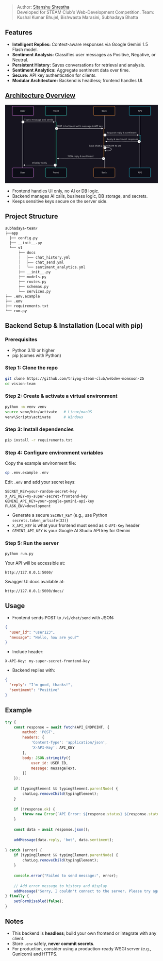 > Author: [Sitanshu Shrestha](https://github.com/itssitanshu)  
> Developed for STEAM Club's Web-Development Competition. Team: Kushal Kumar Bhujel, Bishwasta Marasini, Subhadaya Bhatta 	    
>   

## Features

* **Intelligent Replies:** Context-aware responses via Google Gemini 1.5 Flash model.
* **Sentiment Analysis:** Classifies user messages as Positive, Negative, or Neutral.
* **Persistent History:** Saves conversations for retrieval and analysis.
* **Sentiment Analytics:** Aggregate sentiment data over time.
* **Secure:** API key authentication for clients.
* **Modular Architecture:** Backend is headless; frontend handles UI.

## [Architecture Overview](https://www.mermaidchart.com/app/projects/0591ab66-2cfb-4625-a588-286eaf9e46ed/diagrams/8fe576e4-af37-475a-be17-b5a169e503ec/version/v0.1/edit)

[![](arch.png)](https://www.mermaidchart.com/app/projects/0591ab66-2cfb-4625-a588-286eaf9e46ed/diagrams/8fe576e4-af37-475a-be17-b5a169e503ec/version/v0.1/edit)

* Frontend handles UI only, no AI or DB logic.
* Backend manages AI calls, business logic, DB storage, and secrets.
* Keeps sensitive keys secure on the server side.


## Project Structure

```
subhadaya-team/
├──app
  ├── config.py
  ├── __init__.py
  └── v1
      ├── docs
      │   ├── chat_history.yml
      │   ├── chat_send.yml
      │   └── sentiment_analytics.yml
      ├── __init__.py
      ├── models.py
      ├── routes.py
      ├── schemas.py
      └── services.py
├── .env.example              
├── .env                    
├── requirements.txt          
└── run.py                  
```


## Backend Setup & Installation (Local with pip)

### Prerequisites

* Python 3.10 or higher
* pip (comes with Python)

### Step 1: Clone the repo

```bash
git clone https://github.com/triyog-steam-club/webdev-monsoon-25
cd vision-team
```

### Step 2: Create & activate a virtual environment

```bash
python -m venv venv
source venv/bin/activate   # Linux/macOS
venv\Scripts\activate      # Windows
```

### Step 3: Install dependencies

```bash
pip install -r requirements.txt
```

### Step 4: Configure environment variables

Copy the example environment file:

```bash
cp .env.example .env
```

Edit `.env` and add your secret keys:

```dotenv
SECRET_KEY=your-random-secret-key
X_API_KEY=my-super-secret-frontend-key
GEMINI_API_KEY=your-google-gemini-api-key
FLASK_ENV=development
```

* Generate a secure `SECRET_KEY` (e.g., use Python `secrets.token_urlsafe(32)`)
* `X_API_KEY` is what your frontend must send as `X-API-Key` header
* `GEMINI_API_KEY` is your Google AI Studio API key for Gemini

### Step 5: Run the server

```bash
python run.py
```

Your API will be accessible at:

```
http://127.0.0.1:5000/
```

Swagger UI docs available at:

```
http://127.0.0.1:5000/docs/
```

## Usage

* Frontend sends POST to `/v1/chat/send` with JSON:

```json
{
  "user_id": "user123",
  "message": "Hello, how are you?"
}
```

* Include header:

```
X-API-Key: my-super-secret-frontend-key
```

* Backend replies with:

```json
{
  "reply": "I'm good, thanks!",
  "sentiment": "Positive"
}
```


## Example
```js
try {
    const response = await fetch(API_ENDPOINT, {
        method: 'POST',
        headers: {
            'Content-Type': 'application/json',
            'X-API-Key': API_KEY
        },
        body: JSON.stringify({
            user_id: USER_ID,
            message: messageText,
        })
    });

    if (typingElement && typingElement.parentNode) {
        chatLog.removeChild(typingElement);
    }

    if (!response.ok) {
        throw new Error(`API Error: ${response.status} ${response.statusText}`);
    }

    const data = await response.json();
    
    addMessage(data.reply, 'bot', data.sentiment);

} catch (error) {
    if (typingElement && typingElement.parentNode) {
        chatLog.removeChild(typingElement);
    }
    
    console.error("Failed to send message:", error);
    
    // Add error message to history and display
    addMessage("Sorry, I couldn't connect to the server. Please try again later.", 'bot', 'negative');
} finally {
    setFormDisabled(false);
}
```


## Notes

* This backend is **headless**; build your own frontend or integrate with any client.
* Store `.env` safely, **never commit secrets**.
* For production, consider using a production-ready WSGI server (e.g., Gunicorn) and HTTPS.
